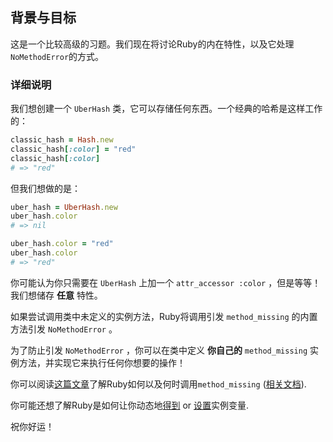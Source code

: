 ## 背景与目标

这是一个比较高级的习题。我们现在将讨论Ruby的内在特性，以及它处理`NoMethodError`的方式。

### 详细说明

我们想创建一个 `UberHash` 类，它可以存储任何东西。一个经典的哈希是这样工作的：

```ruby
classic_hash = Hash.new
classic_hash[:color] = "red"
classic_hash[:color]
# => "red"
```

但我们想做的是：

```ruby
uber_hash = UberHash.new
uber_hash.color
# => nil

uber_hash.color = "red"
uber_hash.color
# => "red"
```

你可能认为你只需要在 `UberHash` 上加一个 `attr_accessor :color` ，但是等等！我们想储存 **任意** 特性。

如果尝试调用类中未定义的实例方法，Ruby将调用引发 `method_missing` 的内置方法引发 `NoMethodError` 。

为了防止引发 `NoMethodError` ，你可以在类中定义 **你自己的** `method_missing` 实例方法，并实现它来执行任何你想要的操作！

你可以阅读[这篇文章](http://rubylearning.com/satishtalim/ruby_method_missing.html)了解Ruby如何以及何时调用`method_missing` ([相关文档](https://ruby-doc.org/core-2.5.3/BasicObject.html#method-i-method_missing)).

你可能还想了解Ruby是如何让你动态地[得到](https://ruby-doc.org/core-2.5.3/Object.html#method-i-instance_variable_get) or [设置](https://ruby-doc.org/core-2.5.3/Object.html#method-i-instance_variable_set)实例变量.

祝你好运！
